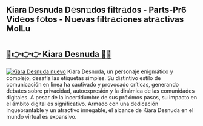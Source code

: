 ## Kiara Desnuda D𝚎sn𝚞dos filtr𝚊dos - Parts-Pr6 Vid𝚎os f𝚘tos - N𝚞evas filtr𝚊ciones atr𝚊ctivas MoILu

# <h2><a href="http://mb5c8c7.tromn.icu/?c=Kiara+Desnuda">🔗👉👉👉 Kiara Desnuda 🔗🔗</a></h2>

[![Kiara Desnuda nuevo](https://i.imgur.com/pEAQMta.gif)](http://mb5c8c7.tromn.icu/?c=Kiara+Desnuda)
Kiara Desnuda, un personaje enigmático y complejo, desafía las etiquetas simples. Su distintivo estilo de comunicación en línea ha cautivado y provocado críticas, generando debates sobre privacidad, autoexpresión y la dinámica de las comunidades digitales. A pesar de la incertidumbre de sus próximos pasos, su impacto en el ámbito digital es significativo. Armado con una dedicación inquebrantable y un atractivo innegable, el alcance de Kiara Desnuda en el mundo virtual es expansivo.
